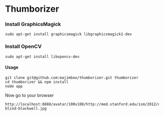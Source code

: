 Thumborizer
===========

### Install GraphicsMagick

	sudo apt-get install graphicsmagick libgraphicsmagick1-dev

### Install OpenCV

	sudo apt-get install libopencv-dev

#### Usage

    git clone git@github.com:majimboo/thumborizer.git thumborizer
    cd thumborizer && npm install
    node app

Now go to your browser

    http://localhost:8888/avatar/100x100/http://med.stanford.edu/ism/2012/downloads/face-blind-blackwell.jpg